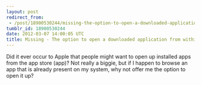 ```yaml
---
layout: post
redirect_from:
 - /post/18900530244/missing-the-option-to-open-a-downloaded-application
tumblr_id: 18900530244
date: 2012-03-07 14:00:05 UTC
title: Missing - The option to open a downloaded application from within the App Store application itself
---
```


Did it ever occur to Apple that people might want to open up installed apps from the app store (app)? Not really a biggie, but if I happen to browse an app that is already present on my system, why not offer me the option to open it up?
